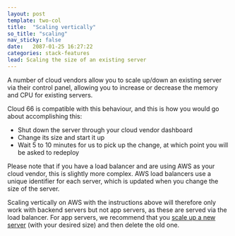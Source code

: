 ```yaml
---
layout: post
template: two-col
title:  "Scaling vertically"
so_title: "scaling"
nav_sticky: false
date:   2087-01-25 16:27:22
categories: stack-features
lead: Scaling the size of an existing server
---
```


A number of cloud vendors allow you to scale up/down an existing server via their control panel, allowing you to increase or decrease the memory and CPU for existing servers.

Cloud 66 is compatible with this behaviour, and this is how you would go about accomplishing this:

- Shut down the server through your cloud vendor dashboard
- Change its size and start it up
- Wait 5 to 10 minutes for us to pick up the change, at which point you will be asked to redeploy

Please note that if you have a load balancer and are using AWS as your cloud vendor, this is slightly more complex. AWS load balancers use a unique identifier
for each server, which is updated when you change the size of the server.

Scaling vertically on AWS with the instructions above will therefore only work with backend servers but not app servers, as these are served via the
load balancer. For app servers, we recommend that you [scale up a new server](/stack-features/horizontal-scaling.html) (with your desired size) and then delete the old one.